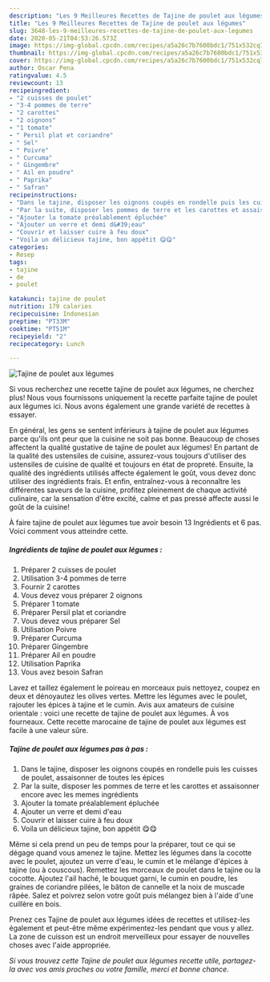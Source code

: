 ```yaml
---
description: "Les 9 Meilleures Recettes de Tajine de poulet aux légumes"
title: "Les 9 Meilleures Recettes de Tajine de poulet aux légumes"
slug: 3648-les-9-meilleures-recettes-de-tajine-de-poulet-aux-legumes
date: 2020-05-21T04:53:26.573Z
image: https://img-global.cpcdn.com/recipes/a5a26c7b7600bdc1/751x532cq70/tajine-de-poulet-aux-legumes-photo-principale-de-la-recette.jpg
thumbnail: https://img-global.cpcdn.com/recipes/a5a26c7b7600bdc1/751x532cq70/tajine-de-poulet-aux-legumes-photo-principale-de-la-recette.jpg
cover: https://img-global.cpcdn.com/recipes/a5a26c7b7600bdc1/751x532cq70/tajine-de-poulet-aux-legumes-photo-principale-de-la-recette.jpg
author: Oscar Pena
ratingvalue: 4.5
reviewcount: 13
recipeingredient:
- "2 cuisses de poulet"
- "3-4 pommes de terre"
- "2 carottes"
- "2 oignons"
- "1 tomate"
- " Persil plat et coriandre"
- " Sel"
- " Poivre"
- " Curcuma"
- " Gingembre"
- " Ail en poudre"
- " Paprika"
- " Safran"
recipeinstructions:
- "Dans le tajine, disposer les oignons coupés en rondelle puis les cuisses de poulet, assaisonner de toutes les épices"
- "Par la suite, disposer les pommes de terre et les carottes et assaisonner encore avec les memes ingrédients"
- "Ajouter la tomate préalablement épluchée"
- "Ajouter un verre et demi d&#39;eau"
- "Couvrir et laisser cuire à feu doux"
- "Voila un délicieux tajine, bon appétit 😋😋"
categories:
- Resep
tags:
- tajine
- de
- poulet

katakunci: tajine de poulet 
nutrition: 179 calories
recipecuisine: Indonesian
preptime: "PT33M"
cooktime: "PT51M"
recipeyield: "2"
recipecategory: Lunch

---
```



![Tajine de poulet aux légumes](https://img-global.cpcdn.com/recipes/a5a26c7b7600bdc1/751x532cq70/tajine-de-poulet-aux-legumes-photo-principale-de-la-recette.jpg)

Si vous recherchez une recette tajine de poulet aux légumes, ne cherchez plus! Nous vous fournissons uniquement la recette parfaite tajine de poulet aux légumes ici. Nous avons également une grande variété de recettes à essayer.

En général, les gens se sentent inférieurs à tajine de poulet aux légumes parce qu'ils ont peur que la cuisine ne soit pas bonne. Beaucoup de choses affectent la qualité gustative de tajine de poulet aux légumes! En partant de la qualité des ustensiles de cuisine, assurez-vous toujours d'utiliser des ustensiles de cuisine de qualité et toujours en état de propreté. Ensuite, la qualité des ingrédients utilisés affecte également le goût, vous devez donc utiliser des ingrédients frais. Et enfin, entraînez-vous à reconnaître les différentes saveurs de la cuisine, profitez pleinement de chaque activité culinaire, car la sensation d'être excité, calme et pas pressé affecte aussi le goût de la cuisine!

<!--inarticleads1-->

À faire tajine de poulet aux légumes tue avoir besoin 13 Ingrédients et 6 pas. Voici comment vous atteindre cette.

##### Ingrédients de tajine de poulet aux légumes :

1. Préparer 2 cuisses de poulet
1. Utilisation 3-4 pommes de terre
1. Fournir 2 carottes
1. Vous devez vous préparer 2 oignons
1. Préparer 1 tomate
1. Préparer  Persil plat et coriandre
1. Vous devez vous préparer  Sel
1. Utilisation  Poivre
1. Préparer  Curcuma
1. Préparer  Gingembre
1. Préparer  Ail en poudre
1. Utilisation  Paprika
1. Vous avez besoin  Safran


Lavez et taillez également le poireau en morceaux puis nettoyez, coupez en deux et dénoyautez les olives vertes. Mettre les légumes avec le poulet, rajouter les épices à tajine et le cumin. Avis aux amateurs de cuisine orientale : voici une recette de tajine de poulet aux légumes. À vos fourneaux. Cette recette marocaine de tajine de poulet aux légumes est facile à une valeur sûre. 

<!--inarticleads2-->

##### Tajine de poulet aux légumes pas à pas :

1. Dans le tajine, disposer les oignons coupés en rondelle puis les cuisses de poulet, assaisonner de toutes les épices
1. Par la suite, disposer les pommes de terre et les carottes et assaisonner encore avec les memes ingrédients
1. Ajouter la tomate préalablement épluchée
1. Ajouter un verre et demi d&#39;eau
1. Couvrir et laisser cuire à feu doux
1. Voila un délicieux tajine, bon appétit 😋😋


Même si cela prend un peu de temps pour la préparer, tout ce qui se dégage quand vous amenez le tajine. Mettez les légumes dans la cocotte avec le poulet, ajoutez un verre d&#39;eau, le cumin et le mélange d&#39;épices à tajine (ou à couscous). Remettez les morceaux de poulet dans le tajine ou la cocotte. Ajoutez l&#39;ail haché, le bouquet garni, le cumin en poudre, les graines de coriandre pilées, le bâton de cannelle et la noix de muscade râpée. Salez et poivrez selon votre goût puis mélangez bien à l&#39;aide d&#39;une cuillère en bois. 

<!--inarticleads1-->

<p>
Prenez ces Tajine de poulet aux légumes idées de recettes et utilisez-les également et peut-être même expérimentez-les pendant que vous y allez. La zone de cuisson est un endroit merveilleux pour essayer de nouvelles choses avec l'aide appropriée.
</p>

<p>
<i>Si vous trouvez cette Tajine de poulet aux légumes recette utile, partagez-la avec vos amis proches ou votre famille, merci et bonne chance.</i>
</p>
